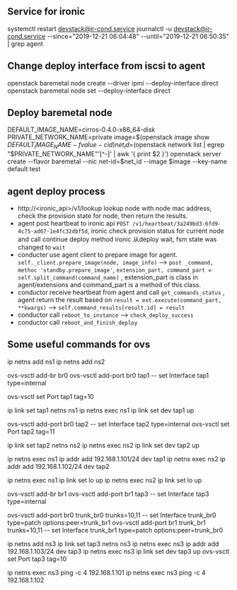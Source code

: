## Service for ironic
systemctl restart devstack@ir-cond.service
journalctl -u devstack@ir-cond.service --since="2019-12-21 06:04:48" --until="2019-12-21 06:50:35" | grep agent

## Change deploy interface from iscsi to agent
openstack baremetal node create --driver ipmi --deploy-interface direct
openstack baremetal node set <NODE> --deploy-interface direct

## Deploy baremetal node
DEFAULT_IMAGE_NAME=cirros-0.4.0-x86_64-disk
PRIVATE_NETWORK_NAME=private
image=$(openstack image show $DEFAULT_IMAGE_NAME -f value -c id)
net_id=$(openstack network list | egrep "$PRIVATE_NETWORK_NAME"'[^-]' | awk '{ print $2 }')
openstack server create --flavor baremetal --nic net-id=$net_id --image $image --key-name default test

## agent deploy process
* http://<ironic_api>/v1/lookup   lookup node with node mac address, check the provision state for node, then return the results.
* agent post heartbeat to ironic api `POST /v1/heartbeat/3a249bd3-6fd9-4c75-ad67-1e4fc32dbf5d`, ironic check provision status for current node and call continue deploy method ironic 从deploy wait, fsm state was changed to `wait`
* conducter use agent client to prepare image for agent. `self._client.prepare_image(node, image_info)`  --> `post _command, methoc 'standby.prepare_image'`,   `extension_part, command_part = self.split_command(command_name)` , extension_part is class in agent/extensions and command_part is a method of this class.
* conductor receive heartbeat from agent and call `get_commands_status`   , agent return the result based on `result = ext.execute(command_part, **kwargs)` -->  `self.command_results[result.id] = result`
* conductor call `reboot_to_instance`  --> `check_deploy_success`
* conductor call `reboot_and_finish_deploy`

## Some useful commands for ovs
ip netns add ns1
ip netns add ns2
 
ovs-vsctl add-br br0
ovs-vsctl add-port br0 tap1 -- set Interface tap1 type=internal
 
ovs-vsctl set Port tap1  tag=10
 
ip link set tap1 netns ns1
ip netns exec ns1 ip link set dev tap1 up
 
ovs-vsctl add-port br0 tap2 -- set Interface tap2 type=internal
ovs-vsctl set Port tap2  tag=11
 
ip link set tap2 netns ns2
ip netns exec ns2 ip link set dev tap2 up
 
ip netns exec ns1 ip addr add 192.168.1.101/24 dev tap1
ip netns exec ns2 ip addr add 192.168.1.102/24 dev tap2
 
ip netns exec ns1 ip link set lo up
ip netns exec ns2 ip link set lo up
 
ovs-vsctl add-br br1
ovs-vsctl add-port br1 tap3 -- set Interface tap3 type=internal
 
ovs-vsctl add-port br0 trunk_br0 trunks=10,11  -- set Interface trunk_br0 type=patch options:peer=trunk_br1
ovs-vsctl add-port br1 trunk_br1 trunks=10,11 -- set Interface trunk_br1 type=patch options:peer=trunk_br0
 
ip netns add ns3
ip link set tap3 netns ns3
ip netns exec ns3 ip addr add 192.168.1.103/24 dev tap3
ip netns exec ns3 ip link set dev tap3 up
ovs-vsctl set Port tap3 tag=10
 
 
ip netns exec ns3 ping -c 4 192.168.1.101
ip netns exec ns3 ping -c 4 192.168.1.102
